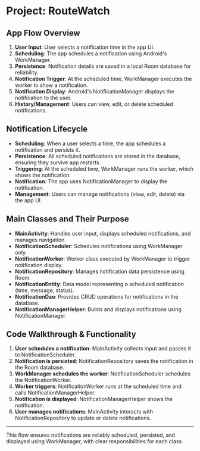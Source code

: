 # Project: RouteWatch

## App Flow Overview

1. **User Input**: User selects a notification time in the app UI.
2. **Scheduling**: The app schedules a notification using Android's WorkManager.
3. **Persistence**: Notification details are saved in a local Room database for reliability.
4. **Notification Trigger**: At the scheduled time, WorkManager executes the worker to show a notification.
5. **Notification Display**: Android's NotificationManager displays the notification to the user.
6. **History/Management**: Users can view, edit, or delete scheduled notifications.

## Notification Lifecycle

- **Scheduling**: When a user selects a time, the app schedules a notification and persists it.
- **Persistence**: All scheduled notifications are stored in the database, ensuring they survive app restarts.
- **Triggering**: At the scheduled time, WorkManager runs the worker, which shows the notification.
- **Notification**: The app uses NotificationManager to display the notification.
- **Management**: Users can manage notifications (view, edit, delete) via the app UI.

## Main Classes and Their Purpose

- **MainActivity**: Handles user input, displays scheduled notifications, and manages navigation.
- **NotificationScheduler**: Schedules notifications using WorkManager only.
- **NotificationWorker**: Worker class executed by WorkManager to trigger notification display.
- **NotificationRepository**: Manages notification data persistence using Room.
- **NotificationEntity**: Data model representing a scheduled notification (time, message, status).
- **NotificationDao**: Provides CRUD operations for notifications in the database.
- **NotificationManagerHelper**: Builds and displays notifications using NotificationManager.

## Code Walkthrough & Functionality

1. **User schedules a notification**: MainActivity collects input and passes it to NotificationScheduler.
2. **Notification is persisted**: NotificationRepository saves the notification in the Room database.
3. **WorkManager schedules the worker**: NotificationScheduler schedules the NotificationWorker.
4. **Worker triggers**: NotificationWorker runs at the scheduled time and calls NotificationManagerHelper.
5. **Notification is displayed**: NotificationManagerHelper shows the notification.
6. **User manages notifications**: MainActivity interacts with NotificationRepository to update or delete notifications.

---

This flow ensures notifications are reliably scheduled, persisted, and displayed using WorkManager, with clear responsibilities for each class.
